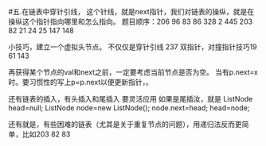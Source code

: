 #五.在链表中穿针引线，
这个针线，就是next指针，我们对链表的操纵，就是在操纵这个指针指向哪里和怎么指向。
题目顺序：206  96 83 86 328 2 445  203 82 21
24 25 147 148

小技巧，建立一个虚拟头节点。
不仅仅是穿针引线 237
双指针，对撞指针技巧19 61 143

再获得某个节点的val和next之前，一定要考虑当前节点是否为空。
当有p.next=x时。要习惯性的写上p=p.next以便更新指针，。

还有链表的插入，有头插入和尾插入 要灵活应用
如果是尾插汝，就是
ListNode head=null;
ListNode node=new ListNode();
node.next=head;
head=node;


还有就是，有些困难的链表（尤其是关于重复节点的问题），用递归法反而更简单，比如203 82 83